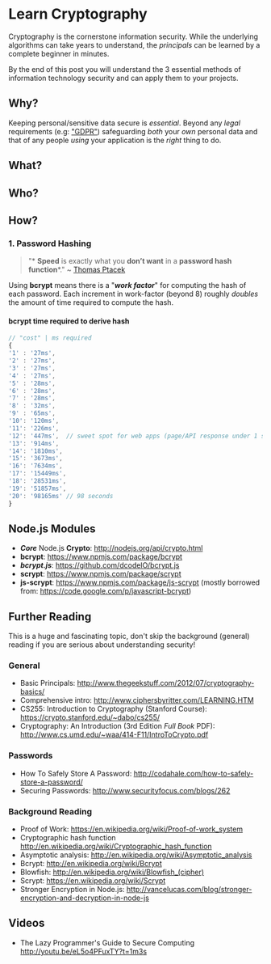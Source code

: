 # Learn Cryptography

Cryptography is the cornerstone information security.
While the underlying algorithms can take years to understand,
the _principals_ can be learned by a complete beginner in minutes.

By the end of this post you will understand the 3 essential methods
of information technology security and can apply them to your projects.


## Why?

Keeping personal/sensitive data secure is _essential_.
Beyond any _legal_ requirements
(e.g: ["GDPR"](https://github.com/dwyl/learn-security/#gdpr))
safeguarding _both_ your _own_ personal data
and that of any people _using_ your application
is the _right_ thing to do.

## What?

## Who?

## How?

### 1. Password Hashing




> "* **Speed** is exactly what you **don’t want** in a **password hash function***."
~ [Thomas Ptacek](http://amzn.to/cthr46)

Using **bcrypt** means there is a "_**work factor**_" for
computing the hash of each password.
Each increment in work-factor (beyond 8) roughly *doubles* the amount of time
required to compute the hash.


#### bcrypt time required to derive hash

```js
// "cost" | ms required
{
'1' : '27ms',
'2' : '27ms',
'3' : '27ms',
'4' : '27ms',
'5' : '28ms',
'6' : '28ms',
'7' : '28ms',
'8' : '32ms',
'9' : '65ms',
'10': '120ms',
'11': '226ms',
'12': '447ms',  // sweet spot for web apps (page/API response under 1 sec)
'13': '914ms',
'14': '1810ms',
'15': '3673ms',
'16': '7634ms',
'17': '15449ms',
'18': '28531ms',
'19': '51857ms',
'20': '98165ms' // 98 seconds
}
```


## Node.js Modules

+ ***Core*** Node.js **Crypto**: http://nodejs.org/api/crypto.html
+ **bcrypt**: https://www.npmjs.com/package/bcrypt
+ ***bcrypt.js***: https://github.com/dcodeIO/bcrypt.js
+ **scrypt**: https://www.npmjs.com/package/scrypt
+ **js-scrypt**: https://www.npmjs.com/package/js-scrypt
(mostly borrowed from: https://code.google.com/p/javascript-bcrypt)


## Further Reading

This is a huge and fascinating topic,
don't skip the background (general) reading
if you are serious about understanding security!

### General

+ Basic Principals:
http://www.thegeekstuff.com/2012/07/cryptography-basics/
+ Comprehensive intro:
http://www.ciphersbyritter.com/LEARNING.HTM
+ CS255: Introduction to Cryptography (Stanford Course):
https://crypto.stanford.edu/~dabo/cs255/
+ Cryptography: An Introduction
(3rd Edition *Full Book* PDF):
http://www.cs.umd.edu/~waa/414-F11/IntroToCrypto.pdf

### Passwords

+ How To Safely Store A Password:
http://codahale.com/how-to-safely-store-a-password/
+ Securing Passwords:
http://www.securityfocus.com/blogs/262

### Background Reading

+ Proof of Work:
https://en.wikipedia.org/wiki/Proof-of-work_system
+ Cryptographic hash function
http://en.wikipedia.org/wiki/Cryptographic_hash_function
+ Asymptotic analysis:
http://en.wikipedia.org/wiki/Asymptotic_analysis
+ Bcrypt:
http://en.wikipedia.org/wiki/Bcrypt
+ Blowfish:
http://en.wikipedia.org/wiki/Blowfish_(cipher)
+ Scrypt:
https://en.wikipedia.org/wiki/Scrypt
+ Stronger Encryption in Node.js:
http://vancelucas.com/blog/stronger-encryption-and-decryption-in-node-js

## Videos

+ The Lazy Programmer's Guide to Secure Computing
http://youtu.be/eL5o4PFuxTY?t=1m3s
